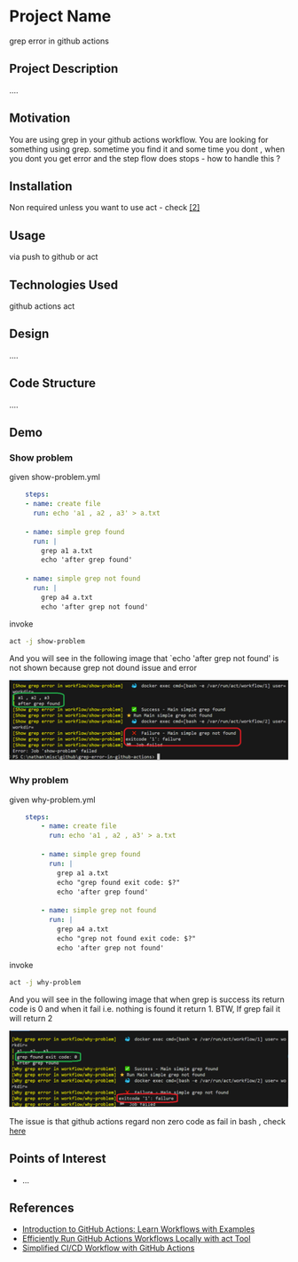 <h1>Project Name</h1>
grep error in github actions


<h2>Project Description</h2>
....

<h2>Motivation</h2>
You are using grep in your github actions workflow. You are looking for something using grep. sometime you find it and some time you dont , when you dont you get error and the step flow does stops  - how to handle this ?

<h2>Installation</h2>
Non required unless you want to use act - check <a href='#ref2'>[2]</a>


<h2>Usage</h2>
via push to github or act


<h2>Technologies Used</h2>
github actions
act


<h2>Design</h2>
....


<h2>Code Structure</h2>
....

<h2>Demo</h2>


<h3>Show problem</h3>

given show-problem.yml

```yml
    steps:
    - name: create file
      run: echo 'a1 , a2 , a3' > a.txt

    - name: simple grep found
      run: |
        grep a1 a.txt
        echo 'after grep found'

    - name: simple grep not found
      run: | 
        grep a4 a.txt  
        echo 'after grep not found'
```

invoke
```bash
act -j show-problem
```

And you will see in the following image that `echo 'after grep not found' is not shown because grep not dound issue and error

<img src='./figs/show-problem.png' />


<h3>Why problem</h3>

given why-problem.yml

```yml
    steps:
        - name: create file
          run: echo 'a1 , a2 , a3' > a.txt
    
        - name: simple grep found
          run: |
            grep a1 a.txt
            echo "grep found exit code: $?"
            echo 'after grep found'
    
        - name: simple grep not found
          run: | 
            grep a4 a.txt  
            echo "grep not found exit code: $?"
            echo 'after grep not found'    
```

invoke

```bash
act -j why-problem
```

And you will see in the following image that when grep is success its return code is 0 and when it fail i.e. nothing is found it return 1. BTW, If grep fail it will return 2

<img src='./figs/why-problem.png' />

The issue is that github actions regard non zero code as fail in bash , check <a href='https://docs.github.com/en/actions/writing-workflows/workflow-syntax-for-github-actions?form=MG0AV3#exit-codes-and-error-action-preference'>here</a>

<h2>Points of Interest</h2>
<ul>
    <li>...</li>
   
</ul>

<h2>References</h2>
<ul>
    <li id='ref1'><a href='https://www.youtube.com/watch?v=x239z6DdE0A'>Introduction to GitHub Actions: Learn Workflows with Examples </a></li>
    <li id='ref2'><a href='https://www.youtube.com/watch?v=Mir-uLSQmwA'>Efficiently Run GitHub Actions Workflows Locally with act Tool </a></li>
    <li id='ref3'><a href='https://www.youtube.com/watch?v=sEBGmPZh75U'>Simplified CI/CD Workflow with GitHub Actions </a></li>
</ul>

